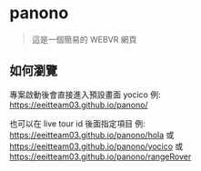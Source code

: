 # panono

> 這是一個簡易的 WEBVR 網頁

## 如何瀏覽
專案啟動後會直接進入預設畫面 yocico
例: https://eeitteam03.github.io/panono/

也可以在 live tour id 後面指定項目
例: https://eeitteam03.github.io/panono/hola 或 https://eeitteam03.github.io/panono/yocico
或 https://eeitteam03.github.io/panono/rangeRover
